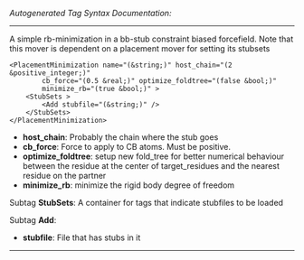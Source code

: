 _Autogenerated Tag Syntax Documentation:_

---
A simple rb-minimization in a bb-stub constraint biased forcefield. Note that this mover is dependent on a placement mover for setting its stubsets

```
<PlacementMinimization name="(&string;)" host_chain="(2 &positive_integer;)"
        cb_force="(0.5 &real;)" optimize_foldtree="(false &bool;)"
        minimize_rb="(true &bool;)" >
    <StubSets >
        <Add stubfile="(&string;)" />
    </StubSets>
</PlacementMinimization>
```

-   **host_chain**: Probably the chain where the stub goes
-   **cb_force**: Force to apply to CB atoms.  Must be positive.
-   **optimize_foldtree**: setup new fold_tree for better numerical behaviour between the residue at the center of target_residues and the nearest residue on the partner
-   **minimize_rb**: minimize the rigid body degree of freedom


Subtag **StubSets**:   A container for tags that indicate stubfiles to be loaded



Subtag **Add**:   

-   **stubfile**: File that has stubs in it

---
